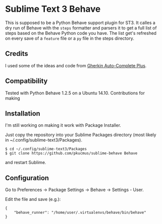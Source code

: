 # Sublime Text 3 Behave

This is supposed to be a Python Behave support plugin for ST3. It calles a dry run of Behave with the `steps` formatter and parsers it to get a full list of steps based on the Behave Python code you have. The list get's refreshed on every save of a `feature` file or a `py` file in the steps directory.

## Credits

I used some of the ideas and code from [Gherkin Auto-Complete Plus](https://github.com/austincrft/sublime-gherkin-auto-complete-plus).

## Compatibility

Tested with Python Behave 1.2.5 on a Ubuntu 14.10. Contributions for making

## Installation

I'm still working on making it work with Package Installer.

Just copy the repository into your Sublime Packages directory (most likely in ~/.config/sublime-text3/Packages).

```
$ cd ~/.config/sublime-text3/Packages
$ git clone https://github.com/pkucmus/sublime-behave Behave
```
and restart Sublime.

## Configuration

Go to Preferences -> Package Settings -> Behave -> Settings - User.

Edit the file and save (e.g.):
```
{
    "behave_runner": "/home/user/.virtualenvs/behave/bin/behave"
}
```
